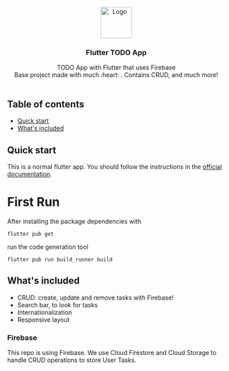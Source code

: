<p align="center">
  <a href="https://flutter.io/">
    <img src="https://diegolaballos.com/files/images/flutter-icon.jpg" alt="Logo" width=72 height=72>
  </a>

  <h3 align="center">Flutter TODO App</h3>

  <p align="center">
    TODO App with Flutter that uses Firebase
    <br>
    Base project made with much  :heart: . Contains CRUD, and much more!
    <br>
    <br>
  </p>
</p>

## Table of contents

- [Quick start](#quick-start)
- [What's included](#whats-included)

## Quick start

This is a normal flutter app. You should follow the instructions in the [official documentation](https://flutter.io/docs/get-started/install).

# First Run

After installing the package dependencies with 

```
flutter pub get
```

run the code generation tool 

```
flutter pub run build_runner build
```

## What's included

* CRUD: create, update and remove tasks with Firebase!
* Search bar, to look for tasks
* Internationalization 
* Responsive layout


### Firebase

This repo is using Firebase. We use Cloud Firestore and Cloud Storage to handle CRUD operations to store User Tasks.



